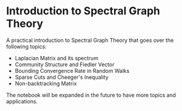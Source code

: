 # Introduction to Spectral Graph Theory 
A practical introduction to Spectral Graph Theory that goes over the following topics:
- Laplacian Matrix and its spectrum
- Community Structure and Fiedler Vector
- Bounding Convergence Rate in Random Walks
- Sparse Cuts and Cheeger's Inequality
- Non-backtracking Matrix

The notebook will be expanded in the future to have more topics and applications.
